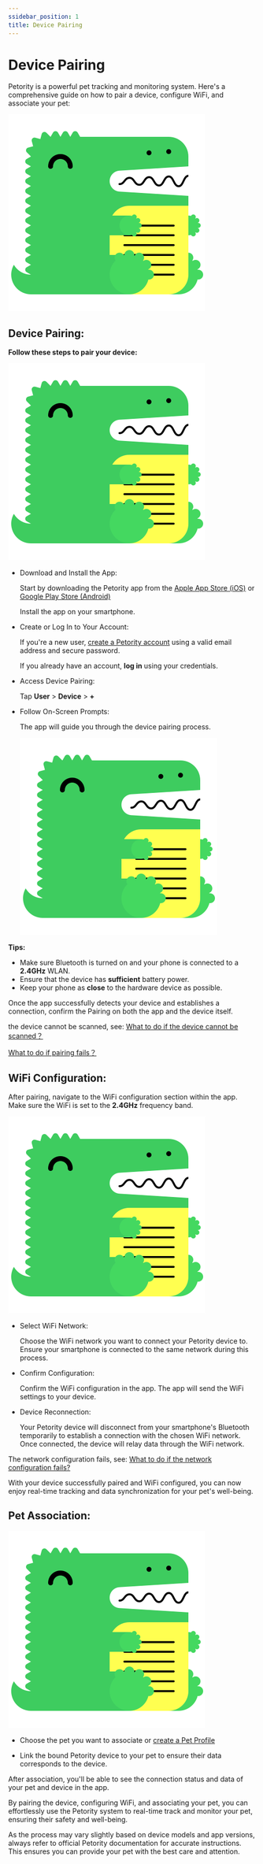 ```yaml
---
ssidebar_position: 1
title: Device Pairing
---
```


# Device Pairing

Petority is a powerful pet tracking and monitoring system. Here's a comprehensive guide on how to pair a device, configure WiFi, and associate your pet:

![pairing steps](/img/logo.svg)

## Device Pairing:

**Follow these steps to pair your device:**

![step](/img/logo.svg)

+ Download and Install the App:

    Start by downloading the Petority app from the [Apple App Store (iOS)](/img/logo.svg) or [Google Play Store (Android)](/img/logo.svg)

    Install the app on your smartphone.

+ Create or Log In to Your Account:

    If you're a new user, [create a Petority account](/docs/petority/accounts/signing-up) using a valid email address and secure password.

    If you already have an account, **log in** using your credentials.

+ Access Device Pairing:

    Tap **User** > **Device** > **+**

+ Follow On-Screen Prompts:

    The app will guide you through the device pairing process.

    ![step](/img/logo.svg)

**Tips:**

+ Make sure Bluetooth is turned on and your phone is connected to a **2.4GHz** WLAN.
+ Ensure that the device has **sufficient** battery power.
+ Keep your phone as **close** to the hardware device as possible.

Once the app successfully detects your device and establishes a connection, confirm the Pairing on both the app and the device itself.

the device cannot be scanned, see: [What to do if the device cannot be scanned？](/docs/petority/features/devices/FAQs/#2what-to-do-if-the-device-cannot-be-scanned)

[What to do if pairing fails？](/docs/petority/features/devices/FAQs#1what-to-do-if-pairing-fails)

## WiFi Configuration:
After pairing, navigate to the WiFi configuration section within the app. Make sure the WiFi is set to the **2.4GHz** frequency band. 

![Wifi](/img/logo.svg)

+ Select WiFi Network:

    Choose the WiFi network you want to connect your Petority device to. Ensure your smartphone is connected to the same network during this process.

+ Confirm Configuration:

    Confirm the WiFi configuration in the app. The app will send the WiFi settings to your device.

+ Device Reconnection:

    Your Petority device will disconnect from your smartphone's Bluetooth temporarily to establish a connection with the chosen WiFi network. Once connected, the device will relay data through the WiFi network.

The network configuration fails, see: [What to do if the network configuration fails?](/docs/petority/features/devices/FAQs/#3what-to-do-if-the-network-configuration-fails)

With your device successfully paired and WiFi configured, you can now enjoy real-time tracking and data synchronization for your pet's well-being.

## Pet Association:

![choose pet](/img/logo.svg)

+ Choose the pet you want to associate or [create a Pet Profile](/docs/petority/features/pets#1-creating-a-pet-profile)

+ Link the bound Petority device to your pet to ensure their data corresponds to the device.

After association, you'll be able to see the connection status and data of your pet and device in the app.

By pairing the device, configuring WiFi, and associating your pet, you can effortlessly use the Petority system to real-time track and monitor your pet, ensuring their safety and well-being.

As the process may vary slightly based on device models and app versions, always refer to official Petority documentation for accurate instructions. This ensures you can provide your pet with the best care and attention.
